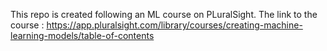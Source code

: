﻿This repo is created following an ML course on PLuralSight. 
 The link to the course : https://app.pluralsight.com/library/courses/creating-machine-learning-models/table-of-contents
